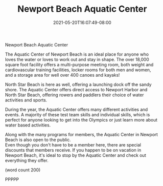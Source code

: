 ﻿---
title: "Newport Beach Aquatic Center"
date: 2021-05-20T16:07:49-08:00
description: "short articles Tips for Web Success"
featured_image: "/images/short articles.jpg"
tags: ["short articles"]
---

Newport Beach Aquatic Center

The Aquatic Center of Newport Beach is an ideal place
for anyone who loves the water or loves to work out
and stay in shape.  The over 18,000 square foot 
facility offers a multi-purpose meeting room, both
weight and cardiovascular training facilities, locker
rooms for both men and women, and a storage area for
well over 400 canoes and kayaks!

North Star Beach is here as well, offering a launching
dock off the sandy shore.  The Aquatic Center offers
direct access to Newport Harbor and North Star Beach, 
offering rowers and paddlers their choice of water
activities and sports.

During the year, the Aquatic Center offers many 
different activities and events.  A majority of these
test team skills and individual skills, which is
perfect for anyone looking to get into the Olympics 
or just learn more about water based activities.

Along with the many programs for members, the Aquatic
Center in Newport Beach is also open to the public.  
Even though you don't have to be a member here, there
are special discounts that members receive.  If you 
happen to be on vacation in Newport Beach, it's ideal
to stop by the Aquatic Center and check out everything
they offer.

(word count 200)

PPPPP
